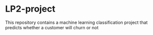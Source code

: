 # LP2-project
This repository contains a  machine learning classification project that predicts whether a customer will churn or not
